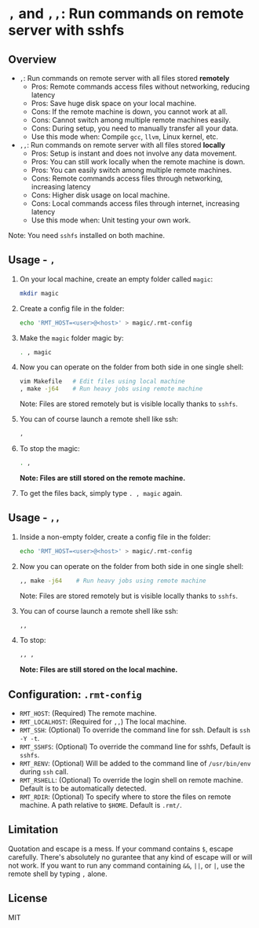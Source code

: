 # `,` and `,,`: Run commands on remote server with sshfs

## Overview

- `,`: Run commands on remote server with all files stored **remotely**
    - Pros: Remote commands access files without networking, reducing latency
    - Pros: Save huge disk space on your local machine.
    - Cons: If the remote machine is down, you cannot work at all.
    - Cons: Cannot switch among multiple remote machines easily.
    - Cons: During setup, you need to manually transfer all your data.
    - Use this mode when: Compile `gcc`, `llvm`, Linux kernel, etc.
- `,,`: Run commands on remote server with all files stored **locally**
    - Pros: Setup is instant and does not involve any data movement.
    - Pros: You can still work locally when the remote machine is down.
    - Pros: You can easily switch among multiple remote machines.
    - Cons: Remote commands access files through networking, increasing latency
    - Cons: Higher disk usage on local machine.
    - Cons: Local commands access files through internet, increasing latency
    - Use this mode when: Unit testing your own work.

Note: You need `sshfs` installed on both machine.

## Usage - `,`

1. On your local machine, create an empty folder called `magic`:

    ```bash
    mkdir magic
    ```

1. Create a config file in the folder:

    ```bash
    echo 'RMT_HOST=<user>@<host>' > magic/.rmt-config
    ```

1. Make the `magic` folder magic by:

    ```bash
    . , magic
    ```

1. Now you can operate on the folder from both side in one single shell:

    ```bash
    vim Makefile   # Edit files using local machine
    , make -j64    # Run heavy jobs using remote machine
    ```
    Note: Files are stored remotely but is visible locally thanks to `sshfs`.

1. You can of course launch a remote shell like ssh:

    ```bash
    ,
    ```

1. To stop the magic:

    ```bash
    . ,
    ```
    **Note: Files are still stored on the remote machine.**

1. To get the files back, simply type `. , magic` again.

## Usage - `,,`

1. Inside a non-empty folder, create a config file in the folder:

    ```bash
    echo 'RMT_HOST=<user>@<host>' > magic/.rmt-config
    ```

1. Now you can operate on the folder from both side in one single shell:

    ```bash
    ,, make -j64    # Run heavy jobs using remote machine
    ```
    Note: Files are stored remotely but is visible locally thanks to `sshfs`.

1. You can of course launch a remote shell like ssh:

    ```bash
    ,,
    ```

1. To stop:

    ```bash
    ,, ,
    ```
    **Note: Files are still stored on the local machine.**

## Configuration: `.rmt-config`

- `RMT_HOST`: (Required) The remote machine.
- `RMT_LOCALHOST`: (Required for `,,`) The local machine.
- `RMT_SSH`: (Optional) To override the command line for ssh. Default is `ssh -Y -t`.
- `RMT_SSHFS`: (Optional) To override the command line for sshfs, Default is `sshfs`.
- `RMT_RENV`: (Optional) Will be added to the command line of `/usr/bin/env` during `ssh` call.
- `RMT_RSHELL`: (Optional) To override the login shell on remote machine. Default is to be automatically detected.
- `RMT_RDIR`: (Optional) To specify where to store the files on remote machine. A path relative to `$HOME`. Default is `.rmt/`.

## Limitation

Quotation and escape is a mess.
If your command contains `$`, escape carefully.
There's absolutely no gurantee that any kind of escape will or will not work.
If you want to run any command containing `&&`, `||`, or `|`, use the remote shell by typing `,` alone.

## License

MIT
